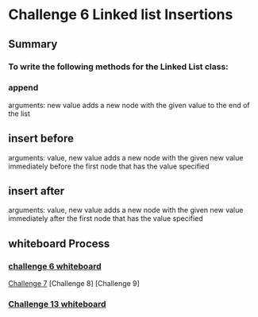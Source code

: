 # Challenge 6 Linked list Insertions
## Summary
### To write the following methods for the Linked List class:
### append
arguments: new value
adds a new node with the given value to the end of the list
## insert before
arguments: value, new value
adds a new node with the given new value immediately before the first node that has the value specified
## insert after
arguments: value, new value
adds a new node with the given new value immediately after the first node that has the value specified

## whiteboard Process
### [challenge 6 whiteboard](challenge6whiteboard.png)
[Challenge 7]()
[Challenge 8]
[Challenge 9]

### [Challenge 13 whiteboard](python/docs/stack_queue_brackets/codechallnege13.png)
